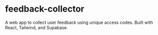 # feedback-collector
A web app to collect user feedback using unique access codes. Built with React, Tailwind, and Supabase.
